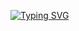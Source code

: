 [![Typing SVG](https://readme-typing-svg.herokuapp.com?vCenter=true&lines=Muhammad+Aaref+Al-Shami;Problem+Solver;Software+Engineer;Backend+Developer;.NET+%E2%9D%A4%EF%B8%8F)](https://git.io/typing-svg)
<!--
**aaref-sh/aaref-sh** is a ✨ _special_ ✨ repository because its `README.md` (this file) appears on your GitHub profile.

Here are some ideas to get you started:

- 🔭 I’m currently working on ...
- 🌱 I’m currently learning ...
- 👯 I’m looking to collaborate on ...
- 🤔 I’m looking for help with ...
- 💬 Ask me about ...
- 📫 How to reach me: ...
- 😄 Pronouns: ...
- ⚡ Fun fact: ...
-->
